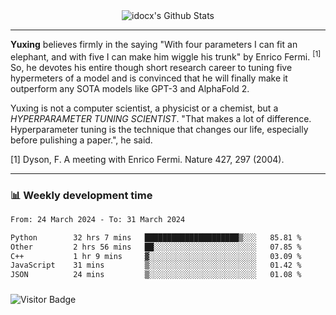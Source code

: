 <div align="center">
    <img align="center" src="https://github-readme-stats.vercel.app/api?username=idocx&show_icons=true&count_private=true&hide_border=true" alt="idocx's Github Stats"></img>
</div>

---

**Yuxing** believes firmly in the saying "With four parameters I can fit an elephant, and with five I can make him wiggle his trunk" by Enrico Fermi. <sup>[1]</sup> So, he devotes his entire though short research career to tuning five hypermeters of a model and is convinced that he will finally make it outperform any SOTA models like GPT-3 and AlphaFold 2.

Yuxing is not a computer scientist, a physicist or a chemist, but a *HYPERPARAMETER TUNING SCIENTIST*. "That makes a lot of difference. Hyperparameter tuning is the technique that changes our life, especially before pulishing a paper.", he said.

[1] Dyson, F. A meeting with Enrico Fermi. Nature 427, 297 (2004).


---

### 📊 Weekly development time
<!--START_SECTION:waka-->

```txt
From: 24 March 2024 - To: 31 March 2024

Python        32 hrs 7 mins   █████████████████████▒░░░   85.81 %
Other         2 hrs 56 mins   ██░░░░░░░░░░░░░░░░░░░░░░░   07.85 %
C++           1 hr 9 mins     ▓░░░░░░░░░░░░░░░░░░░░░░░░   03.09 %
JavaScript    31 mins         ▒░░░░░░░░░░░░░░░░░░░░░░░░   01.42 %
JSON          24 mins         ▒░░░░░░░░░░░░░░░░░░░░░░░░   01.08 %
```

<!--END_SECTION:waka-->

### 

![Visitor Badge](https://visitor-badge.laobi.icu/badge?page_id=idocx.idocx)